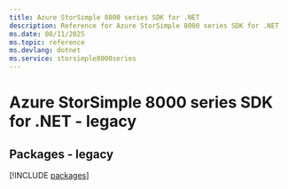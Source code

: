 ```yaml
---
title: Azure StorSimple 8000 series SDK for .NET
description: Reference for Azure StorSimple 8000 series SDK for .NET
ms.date: 08/11/2025
ms.topic: reference
ms.devlang: dotnet
ms.service: storsimple8000series
---
```

# Azure StorSimple 8000 series SDK for .NET - legacy
## Packages - legacy
[!INCLUDE [packages](storsimple-8000-series-index.md)]